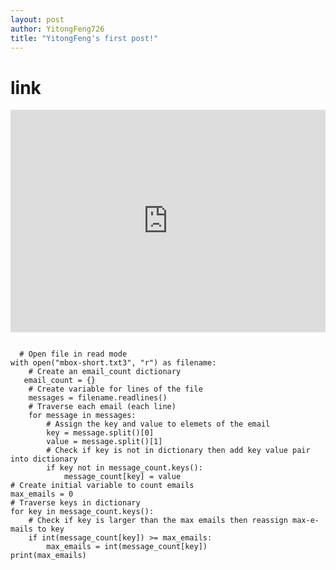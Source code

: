 ```yaml
---
layout: post
author: YitongFeng726
title: "YitongFeng's first post!"
--- 
```


# link  
<iframe src="https://trinket.io/embed/python3/7e715889b9" width="100%" height="356" frameborder="0" marginwidth="0" marginheight="0" allowfullscreen></iframe>

```

  # Open file in read mode
with open("mbox-short.txt3", "r") as filename:
    # Create an email_count dictionary
   email_count = {}
    # Create variable for lines of the file
    messages = filename.readlines()
    # Traverse each email (each line)
    for message in messages:
        # Assign the key and value to elemets of the email
        key = message.split()[0]
        value = message.split()[1]
        # Check if key is not in dictionary then add key value pair into dictionary
        if key not in message_count.keys():
            message_count[key] = value
# Create initial variable to count emails
max_emails = 0
# Traverse keys in dictionary
for key in message_count.keys():
    # Check if key is larger than the max emails then reassign max-e-mails to key
    if int(message_count[key]) >= max_emails:
        max_emails = int(message_count[key])
print(max_emails)

```

